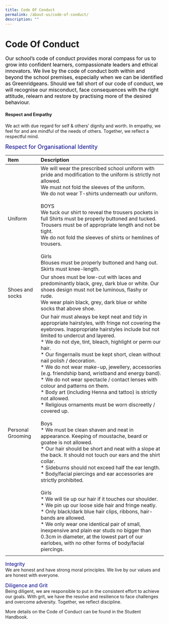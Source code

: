 ```yaml
---
title: Code Of Conduct
permalink: /about-us/code-of-conduct/
description: ""
---
```

# **Code Of Conduct**


<font size =3 color=black>Our school’s code of conduct provides moral compass for us to grow into confident learners, compassionate leaders and ethical innovators. We live by the code of conduct both within and beyond the school premises, especially when we can be identified as Greenridgeans. Should we fall short of our code of conduct, we will recognise our misconduct, face consequences with the right attitude, relearn and restore by practising more of the desired behaviour.</font>

#### Respect and Empathy
We act with due regard for self & others’ dignity and worth. In empathy, we feel for and are mindful of the needs of others. Together, we reflect a respectful mind.
	
<font size=4 color=darkblue type=bold>Respect for Organisational Identity </font>

|Item | Description| 
| :-------- | :-------- | 
| Uniform <br>  | We will wear the prescribed school uniform with pride and modification to the uniform is strictly not allowed.<br>We must not fold the sleeves of the uniform.<br>We do not wear T-shirts underneath our uniform.   <br><br> BOYS<br>We tuck our shirt to reveal the trousers pockets in full Shirts must be properly buttoned and tucked.<br>Trousers must be of appropriate length and not be tight.<br>We do not fold the sleeves of shirts or hemlines of trousers.<br><br>Girls<br>Blouses must be properly buttoned and hang out.<br>Skirts must knee-length.|
|Shoes and socks<br>|Our shoes must be low-cut with laces and predominantly black, grey, dark blue or white. Our shoes design must not be luminous, flashy or rude.<br>We wear plain black, grey, dark blue or white socks that above shoe.|
|Personal Grooming<br>|Our hair must always be kept neat and tidy in appropriate hairstyles, with fringe not covering the eyebrows. Inappropriate hairstyles include but not limited to undercut and layered.<br>*   We do not dye, tint, bleach, highlight or perm our hair.<br>*   Our fingernails must be kept short, clean without nail polish / decoration.<br>*   We do not wear make-up, jewellery, accessories (e.g. friendship band, wristband and energy band).<br>*   We do not wear spectacle / contact lenses with colour and patterns on them.<br>*   Body art (including Henna and tattoo) is strictly not allowed.<br>*   Religious ornaments must be worn discreetly / covered up.<br><br>Boys<br>*   We must be clean shaven and neat in appearance. Keeping of moustache, beard or goatee is not allowed.<br>*   Our hair should be short and neat with a slope at the back. It should not touch our ears and the shirt collar.<br>*   Sideburns should not exceed half the ear length.<br>*   Body/facial piercings and ear accessories are strictly prohibited. <br><br>Girls<br>*   We will tie up our hair if it touches our shoulder.<br>*   We pin up our loose side hair and fringe neatly.<br>*   Only black/dark blue hair clips, ribbons, hair-bands are allowed.<br>*   We only wear one identical pair of small, inexpensive and plain ear studs no bigger than 0.3cm in diameter, at the lowest part of our earlobes, with no other forms of body/facial piercings.|
| | |
	

<font size=3 color=darkblue type=bold>Integrity </font><br>
We are honest and have strong moral principles. We live by our values and are honest with everyone.

<font size=3 color=darkblue type=bold>Diligence and Grit</font><br>
Being diligent, we are responsible to put in the consistent effort to achieve our goals. With grit, we have the resolve and resilience to face challenges and overcome adversity. Together, we reflect discipline.

More details on the Code of Conduct can be found in the Student Handbook.
